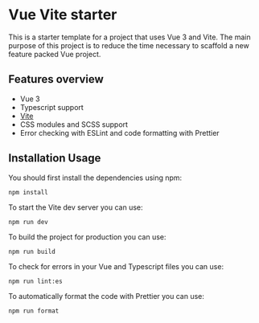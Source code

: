 # Vue Vite starter

This is a starter template for a project that uses Vue 3 and Vite.
The main purpose of this project is to reduce the time necessary to scaffold a new feature packed Vue project.

## Features overview

* Vue 3
* Typescript support
* [Vite](https://vitejs.dev/)
* CSS modules and SCSS support
* Error checking with ESLint and code formatting with Prettier

## Installation Usage

You should first install the dependencies using npm:

```
npm install
```

To start the Vite dev server you can use:

```
npm run dev
```

To build the project for production you can use:
```
npm run build
```

To check for errors in your Vue and Typescript files you can use:
```
npm run lint:es
```

To automatically format the code with Prettier you can use:
```
npm run format
```
